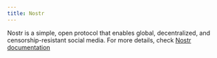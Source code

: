 ```yaml
---
title: Nostr
---
```


Nostr is a simple, open protocol that enables global, decentralized, and censorship-resistant social media. For more details, check [Nostr documentation](https://www.manual.grid.tf/documentation/dashboard/solutions/nostr.html)
